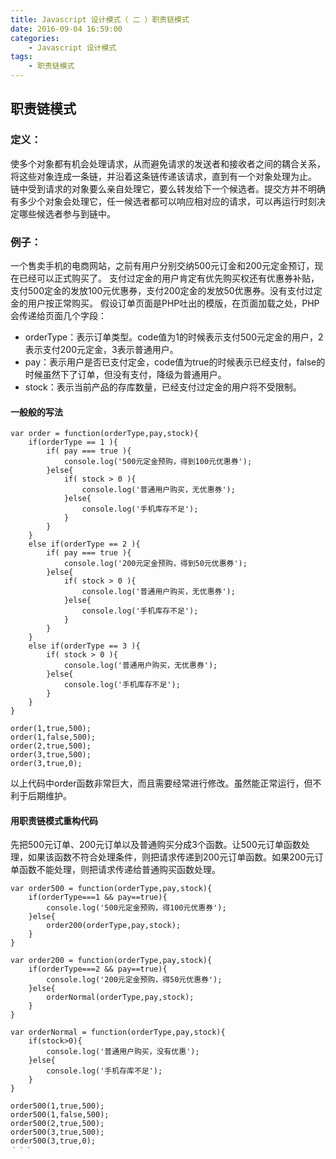 ```yaml
---
title: Javascript 设计模式（ 二 ）职责链模式
date: 2016-09-04 16:59:00
categories:
    - Javascript 设计模式
tags:
    - 职责链模式
---
```


## 职责链模式

### 定义：
使多个对象都有机会处理请求，从而避免请求的发送者和接收者之间的耦合关系，将这些对象连成一条链，并沿着这条链传递该请求，直到有一个对象处理为止。
链中受到请求的对象要么亲自处理它，要么转发给下一个候选者。提交方并不明确有多少个对象会处理它，任一候选者都可以响应相对应的请求，可以再运行时刻决定哪些候选者参与到链中。
<!-- more -->

### 例子：
一个售卖手机的电商网站，之前有用户分别交纳500元订金和200元定金预订，现在已经可以正式购买了。
支付过定金的用户肯定有优先购买权还有优惠券补贴，支付500定金的发放100元优惠券，支付200定金的发放50优惠券。没有支付过定金的用户按正常购买。
假设订单页面是PHP吐出的模版，在页面加载之处，PHP会传递给页面几个字段：
* orderType：表示订单类型。code值为1的时候表示支付500元定金的用户，2表示支付200元定金，3表示普通用户。
* pay：表示用户是否已支付定金，code值为true的时候表示已经支付，false的时候虽然下了订单，但没有支付，降级为普通用户。
* stock：表示当前产品的存库数量，已经支付过定金的用户将不受限制。

#### 一般般的写法
```
var order = function(orderType,pay,stock){
    if(orderType == 1 ){
        if( pay === true ){
            console.log('500元定金预购，得到100元优惠券');
        }else{
            if( stock > 0 ){
                console.log('普通用户购买，无优惠券');
            }else{
                console.log('手机库存不足');
            }
        }
    }
    else if(orderType == 2 ){
        if( pay === true ){
            console.log('200元定金预购，得到50元优惠券');
        }else{
            if( stock > 0 ){
                console.log('普通用户购买，无优惠券');
            }else{
                console.log('手机库存不足');
            }
        }
    }
    else if(orderType == 3 ){
        if( stock > 0 ){
            console.log('普通用户购买，无优惠券');
        }else{
            console.log('手机库存不足');
        }
    }
}

order(1,true,500);
order(1,false,500);
order(2,true,500);
order(3,true,500);
order(3,true,0);
```
以上代码中order函数非常巨大，而且需要经常进行修改。虽然能正常运行，但不利于后期维护。

#### 用职责链模式重构代码
先把500元订单、200元订单以及普通购买分成3个函数。让500元订单函数处理，如果该函数不符合处理条件，则把请求传递到200元订单函数。如果200元订单函数不能处理，则把请求传递给普通购买函数处理。
```
var order500 = function(orderType,pay,stock){
    if(orderType===1 && pay==true){
        console.log('500元定金预购，得100元优惠券');
    }else{
        order200(orderType,pay,stock);
    }
}

var order200 = function(orderType,pay,stock){
    if(orderType===2 && pay==true){
        console.log('200元定金预购，得50元优惠券');
    }else{
        orderNormal(orderType,pay,stock);
    }
}

var orderNormal = function(orderType,pay,stock){
    if(stock>0){
        console.log('普通用户购买，没有优惠');
    }else{
        console.log('手机存库不足');
    }
}

order500(1,true,500);
order500(1,false,500);
order500(2,true,500);
order500(3,true,500);
order500(3,true,0);
｀｀｀
